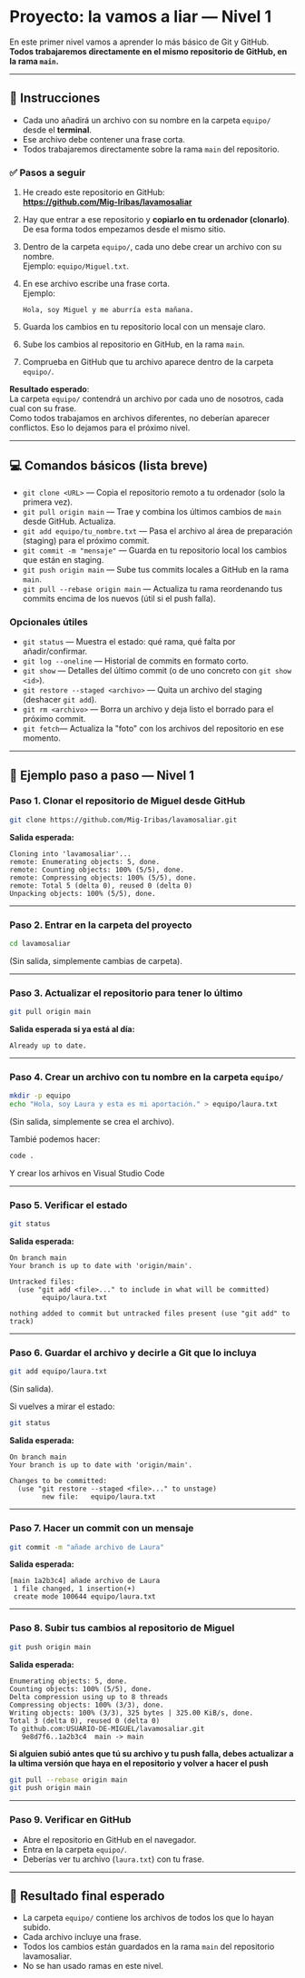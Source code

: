 # Proyecto: la vamos a liar — Nivel 1

En este primer nivel vamos a aprender lo más básico de Git y GitHub.  
**Todos trabajaremos directamente en el mismo repositorio de GitHub, en la rama `main`.**

---

## 📘 Instrucciones

- Cada uno añadirá un archivo con su nombre en la carpeta `equipo/` desde el **terminal**.
- Ese archivo debe contener una frase corta.
- Todos trabajaremos directamente sobre la rama `main` del repositorio.  

### ✅ Pasos a seguir
1. He creado este repositorio en GitHub:  
     **https://github.com/Mig-Iribas/lavamosaliar**

2. Hay que entrar a ese repositorio y **copiarlo en tu ordenador (clonarlo)**.  
   De esa forma todos empezamos desde el mismo sitio.

3. Dentro de la carpeta `equipo/`, cada uno debe crear un archivo con su nombre.  
   Ejemplo: `equipo/Miguel.txt`.

4. En ese archivo escribe una frase corta.   
   Ejemplo:  
   ```
   Hola, soy Miguel y me aburría esta mañana.
   ```
5. Guarda los cambios en tu repositorio local con un mensaje claro.  

6. Sube los cambios al repositorio en GitHub, en la rama `main`.  

7. Comprueba en GitHub que tu archivo aparece dentro de la carpeta `equipo/`.

**Resultado esperado**:  
La carpeta `equipo/` contendrá un archivo por cada uno de nosotros, cada cual con su frase.  
Como todos trabajamos en archivos diferentes, no deberían aparecer conflictos. Eso lo dejamos para el próximo nivel.

---

## 💻 Comandos básicos (lista breve)

- `git clone <URL>` — Copia el repositorio remoto a tu ordenador (solo la primera vez).
- `git pull origin main` — Trae y combina los últimos cambios de `main` desde GitHub. Actualiza.
- `git add equipo/tu_nombre.txt` — Pasa el archivo al área de preparación (staging) para el próximo commit.
- `git commit -m "mensaje"` — Guarda en tu repositorio local los cambios que están en staging.
- `git push origin main` — Sube tus commits locales a GitHub en la rama `main`.
- `git pull --rebase origin main` — Actualiza tu rama reordenando tus commits encima de los nuevos (útil si el push falla).

### Opcionales útiles
- `git status` — Muestra el estado: qué rama, qué falta por añadir/confirmar.
- `git log --oneline` — Historial de commits en formato corto.
- `git show` — Detalles del último commit (o de uno concreto con `git show <id>`).
- `git restore --staged <archivo>` — Quita un archivo del staging (deshacer `git add`).
- `git rm <archivo>` — Borra un archivo y deja listo el borrado para el próximo commit.
- `git fetch`— Actualiza la "foto" con los archivos del repositorio en ese momento.

---

## 📝 Ejemplo paso a paso — Nivel 1

### Paso 1. Clonar el repositorio de Miguel desde GitHub
```bash
git clone https://github.com/Mig-Iribas/lavamosaliar.git
```

**Salida esperada:**
```
Cloning into 'lavamosaliar'...
remote: Enumerating objects: 5, done.
remote: Counting objects: 100% (5/5), done.
remote: Compressing objects: 100% (5/5), done.
remote: Total 5 (delta 0), reused 0 (delta 0)
Unpacking objects: 100% (5/5), done.
```

---

### Paso 2. Entrar en la carpeta del proyecto
```bash
cd lavamosaliar
```

(Sin salida, simplemente cambias de carpeta).

---

### Paso 3. Actualizar el repositorio para tener lo último
```bash
git pull origin main
```

**Salida esperada si ya está al día:**
```
Already up to date.
```

---

### Paso 4. Crear un archivo con tu nombre en la carpeta `equipo/`
```bash
mkdir -p equipo
echo "Hola, soy Laura y esta es mi aportación." > equipo/laura.txt
```

(Sin salida, simplemente se crea el archivo).

Tambié podemos hacer:
```bash
code .
```
Y crear los arhivos en Visual Studio Code

---

### Paso 5. Verificar el estado
```bash
git status
```

**Salida esperada:**
```
On branch main
Your branch is up to date with 'origin/main'.

Untracked files:
  (use "git add <file>..." to include in what will be committed)
        equipo/laura.txt

nothing added to commit but untracked files present (use "git add" to track)
```

---

### Paso 6. Guardar el archivo y decirle a Git que lo incluya
```bash
git add equipo/laura.txt
```

(Sin salida).

Si vuelves a mirar el estado:
```bash
git status
```

**Salida esperada:**
```
On branch main
Your branch is up to date with 'origin/main'.

Changes to be committed:
  (use "git restore --staged <file>..." to unstage)
        new file:   equipo/laura.txt
```

---

### Paso 7. Hacer un commit con un mensaje
```bash
git commit -m "añade archivo de Laura"
```

**Salida esperada:**
```
[main 1a2b3c4] añade archivo de Laura
 1 file changed, 1 insertion(+)
 create mode 100644 equipo/laura.txt
```

---

### Paso 8. Subir tus cambios al repositorio de Miguel
```bash
git push origin main
```

**Salida esperada:**
```
Enumerating objects: 5, done.
Counting objects: 100% (5/5), done.
Delta compression using up to 8 threads
Compressing objects: 100% (3/3), done.
Writing objects: 100% (3/3), 325 bytes | 325.00 KiB/s, done.
Total 3 (delta 0), reused 0 (delta 0)
To github.com:USUARIO-DE-MIGUEL/lavamosaliar.git
   9e8d7f6..1a2b3c4  main -> main
```
**Si alguien subió antes que tú su archivo y tu push falla, debes actualizar a la ultima versión que haya en el repositorio y volver a hacer el push**  
   ```bash
   git pull --rebase origin main
   git push origin main
   ```
---

### Paso 9. Verificar en GitHub
- Abre el repositorio en GitHub en el navegador.  
- Entra en la carpeta `equipo/`.  
- Deberías ver tu archivo (`laura.txt`) con tu frase.  

---

## 🏁 Resultado final esperado
- La carpeta `equipo/` contiene los archivos de todos los que lo hayan subido.  
- Cada archivo incluye una frase.  
- Todos los cambios están guardados en la rama `main` del repositorio lavamosaliar.  
- No se han usado ramas en este nivel.
